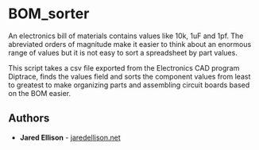 # BOM_sorter

An electronics bill of materials contains values like 10k, 1uF and
1pf. The abreviated orders of magnitude make it easier to think about
an enormous range of values but it is not easy to sort a spreadsheet 
by part values.

This script takes a csv file exported from the Electronics CAD program
Diptrace, finds the values field and sorts the component values from 
least to greatest to make organizing parts and assembling circuit boards
based on the BOM easier.

## Authors

* **Jared Ellison** - [jaredellison.net](http://jaredellison.net)
